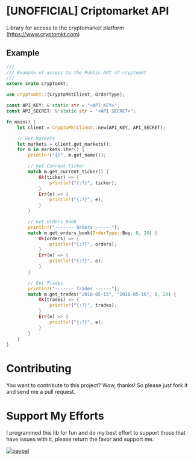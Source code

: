 # [UNOFFICIAL] Criptomarket API

Library for access to the cryptomarket platform (https://www.cryptomkt.com)

## Example

```rust
///
/// Example of access to the Public API of cryptomkt
///
extern crate cryptomkt;

use cryptomkt::{CryptoMktClient, OrderType};

const API_KEY: &'static str = "<API_KEY>";
const API_SECRET: &'static str = "<API SECRET>";

fn main() {
    let client = CryptoMktClient::new(API_KEY, API_SECRET);

    // Get Markets
    let markets = client.get_markets();
    for m in markets.iter() {
        println!("{}", m.get_name());

        // Get Current Ticker
        match m.get_current_ticker() {
            Ok(ticker) => {
                println!("{:?}", ticker);
            }
            Err(e) => {
                println!("{:?}", e);
            }
        }

        // Get Orders Book
        println!("------- Orders ------");
        match m.get_orders_book(OrderType::Buy, 0, 20) {
            Ok(orders) => {
                println!("{:?}", orders);
            }
            Err(e) => {
                println!("{:?}", e);
            }
        }

        // Get Trades
        println!("------- Trades ------");
        match m.get_trades("2018-05-15", "2018-05-16", 0, 20) {
            Ok(trades) => {
                println!("{:?}", trades);
            }
            Err(e) => {
                println!("{:?}", e);
            }
        }
    }
}

```


# Contributing

You want to contribute to this project? Wow, thanks! So please just fork it and send me a pull request.

# Support My Efforts

I programmed this lib for fun and do my best effort to support those that have issues with it, please return the favor and support me.

[![paypal](https://www.paypalobjects.com/en_US/i/btn/btn_donateCC_LG.gif)](https://www.paypal.com/donate?hosted_button_id=T2E5TYZWRECMW)
